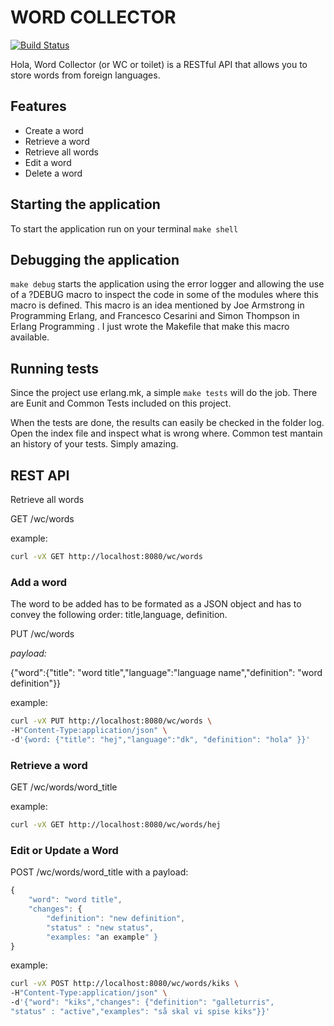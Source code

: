 WORD COLLECTOR
================
[![Build Status](https://travis-ci.org/oscarfelipe/word_collector.svg?branch=api)](https://travis-ci.org/oscarfelipe/word_collector)

Hola, 
Word Collector (or WC or toilet) is a RESTful API that allows you to store words from foreign languages. 

Features
--------
* Create a word
* Retrieve a word
* Retrieve all words
* Edit a word
* Delete a word

Starting the application
------------------------
To start the application run on your terminal ```make shell```


Debugging the application
-------------------------
```make debug``` starts  the application using the error logger and allowing the use of a ?DEBUG macro to inspect the code in some of the modules where this macro is defined. This macro is an idea mentioned by Joe Armstrong in Programming Erlang, and Francesco Cesarini and Simon Thompson in Erlang Programming . I just wrote the Makefile that make this macro available. 

Running tests
-------------
Since the project use erlang.mk, a simple ```make tests``` will do the job. There are Eunit and Common Tests included on this project.

When the tests are done, the results can easily be checked in the folder log. Open the index file and inspect what is wrong where. Common test mantain an history of your tests. Simply amazing. 


REST API
--------
Retrieve all words 

GET /wc/words

example:

```bash
curl -vX GET http://localhost:8080/wc/words
```
### Add a word
The word to be added has to be formated as a JSON object and has to convey the following order: title,language, definition.

PUT /wc/words

*payload:*

{"word":{"title": "word title","language":"language name","definition": "word definition"}}

example:


```bash
curl -vX PUT http://localhost:8080/wc/words \
-H"Content-Type:application/json" \
-d'{word: {"title": "hej","language":"dk", "definition": "hola" }}'
```
### Retrieve a word

GET /wc/words/word_title

example:


```bash
curl -vX GET http://localhost:8080/wc/words/hej
```
### Edit or Update a Word

POST /wc/words/word\_title with a payload:
```javascript
{
    "word": "word title",
    "changes": {
        "definition": "new definition",
        "status" : "new status",
        "examples: "an example" }
}
```
example:
```bash
curl -vX POST http://localhost:8080/wc/words/kiks \
-H"Content-Type:application/json" \
-d'{"word": "kiks","changes": {"definition": "galleturris",
"status" : "active","examples": "så skal vi spise kiks"}}'
```
